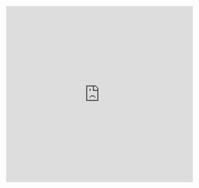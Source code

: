 <iframe width="100%" height="475" src="https://hafizhahmed.wixsite.com/iot4safety" frameborder="0"></iframe>
